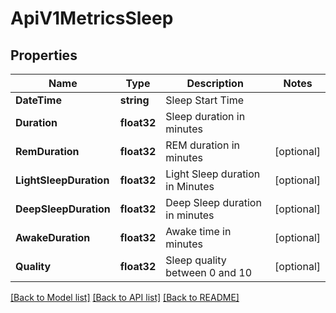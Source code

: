 # ApiV1MetricsSleep

## Properties

Name | Type | Description | Notes
------------ | ------------- | ------------- | -------------
**DateTime** | **string** | Sleep Start Time | 
**Duration** | **float32** | Sleep duration in minutes | 
**RemDuration** | **float32** | REM duration in minutes | [optional] 
**LightSleepDuration** | **float32** | Light Sleep duration in Minutes | [optional] 
**DeepSleepDuration** | **float32** | Deep Sleep duration in minutes | [optional] 
**AwakeDuration** | **float32** | Awake time in minutes | [optional] 
**Quality** | **float32** | Sleep quality between 0 and 10 | [optional] 

[[Back to Model list]](../README.md#documentation-for-models) [[Back to API list]](../README.md#documentation-for-api-endpoints) [[Back to README]](../README.md)


